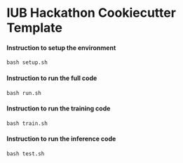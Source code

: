 # IUB Hackathon Cookiecutter Template

#### Instruction to setup the environment
```
bash setup.sh
```

#### Instruction to run the full code
```
bash run.sh
```

#### Instruction to run the training code
```
bash train.sh
```
#### Instruction to run the inference code
```
bash test.sh
```
